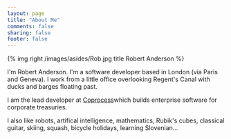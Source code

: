 ```yaml
---
layout: page
title: "About Me"
comments: false
sharing: false
footer: false
---
```

{% img right /images/asides/Rob.jpg title Robert Anderson %}

I'm Robert Anderson.  I'm a software developer based in London (via Paris and Geneva).  I work from a little office overlooking Regent's Canal with ducks and barges floating past.

I am the lead developer at [Coprocess](http://www.coprocess.com/)which builds enterprise software for corporate treasuries.

I also like robots, artifical intelligence, mathematics, Rubik's cubes, classical guitar, skiing, squash, bicycle holidays, learning Slovenian...